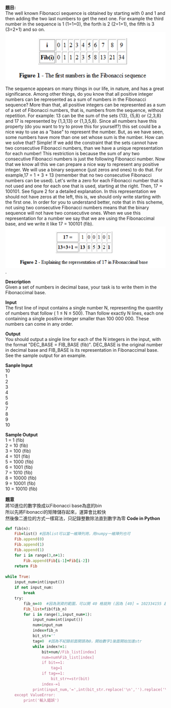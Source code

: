 **題目:**  
The well known Fibonacci sequence is obtained by starting with 0 and 1 and then adding the two last numbers to get the next one. For example the third number in the sequence is 1 (1=1+0), the forth is 2 (2=1+1), the fifth is 3 (3=2+1) and so on.   
![image](https://github.com/Adalyne/CPE/blob/31e436664804d855afde8cf7deb26156c7854755/CPE49/Fibonacci.png)

The sequence appears on many things in our life, in nature, and has a great significance. Among other things, do you know that all positive integer numbers can be represented as a sum of numbers in the Fibonacci sequence? More than that, all positive integers can be represented as a sum of a set of Fibonacci numbers, that is, numbers from the sequence, without repetition. For example: 13 can be the sum of the sets {13}, {5,8} or {2,3,8} and 17 is represented by {1,3,13} or {1,3,5,8}. Since all numbers have this property (do you want to try to prove this for yourself?) this set could be a nice way to use as a "base" to represent the number. But, as we have seen, some numbers have more than one set whose sum is the number. How can we solve that? Simple! If we add the constraint that the sets cannot have two consecutive Fibonacci numbers, than we have a unique representation for each number! This restriction is because the sum of any two consecutive Fibonacci numbers is just the following Fibonacci number.
Now that we know all this we can prepare a nice way to represent any positive integer. We will use a binary sequence (just zeros and ones) to do that. For example,17 = 1 + 3 + 13 (remember that no two consecutive Fibonacci numbers can be used). Let's write a zero for each Fibonacci number that is not used and one for each one that is used, starting at the right. Then, 17 = 100101. See figure 2 for a detailed explanation. In this representation we should not have zeros at the left, this is, we should only write starting with the first one. In order for you to understand better, note that in this scheme, not using two consecutive Fibonacci numbers means that the binary sequence will not have two consecutive ones. When we use this representation for a number we say that we are using the Fibonaccimal base, and we write it like 17 = 100101 (fib).
![image](https://github.com/Adalyne/CPE/blob/5fb1994eccd4eab64d4e7a3031f4a51ce420499f/CPE49/Fibonacci%20base.png).

**Description**  
Given a set of numbers in decimal base, your task is to write them in the Fibonaccimal base.

**Input**  
The first line of input contains a single number N, representing the quantity of numbers that follow ( 1 ≤ N ≤ 500).
Than follow exactly N lines, each one containing a single positive integer smaller than 100 000 000. These numbers can come in any order.

**Output**  
You should output a single line for each of the N integers in the input, with the format "DEC_BASE = FIB_BASE (fib)". DEC_BASE is the original number in decimal base and FIB_BASE is its representation in Fibonaccimal base. See the sample output for an example.


**Sanple Input**  
10  
1   
2   
3  
4  
5  
6  
7  
8  
9  
10  

**Sample Output**  
1 = 1 (fib)  
2 = 10 (fib)  
3 = 100 (fib)  
4 = 101 (fib)  
5 = 1000 (fib)  
6 = 1001 (fib)  
7 = 1010 (fib)  
8 = 10000 (fib)  
9 = 10001 (fib)   
10 = 10010 (fib)  

**題意**  
將10進位的數字換成以Fibonacci base為底的bin  
所以先將Fibonacci的矩陣儲存起來，運算會比較快  
然後像二進位的方式一樣寫法，只記錄整數除法直到數字為零
**Code in Python**  
```ruby  
def fib(n):
    Fib=list() #因為list可以當一維陣列用，用numpy一維陣列也可
    Fib.append(0)
    Fib.append(1)
    Fib.append(1)
    for i in range(3,n+1):  
        Fib.append(Fib[i-1]+Fib[i-2])
    return Fib

while True:
    input_num=int(input())
    if not input_num:
        break
    try:
        fib_n=40  #因為測資的範圍，可以開 40 格就夠 (因為 [40] = 102334155 超過範圍)
        Fib_list=fib(fib_n)
        for i in range(1,input_num+1):
            input_num=int(input())
            num=input_num
            index=fib_n
            bit_str=''
            tag=0  #因為不紀錄前面開頭為0，開始數字1後面開始加進str
            while index!=1:
                bit=num//Fib_list[index]
                num=num%Fib_list[index]
                if bit==1:
                    tag=1 
                if tag==1:
                    bit_str+=str(bit)
                index-=1
            print(input_num,'=',int(bit_str.replace('\n','').replace('\r','')),'(fib)')  #最後的格式為1=1(fib), 所以將\r\n#換掉，以免換行或空格導致格式不對
    except ValueError:
        print('輸入錯誤')
```

